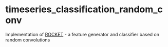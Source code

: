 # timeseries_classification_random_conv

Implementation of [ROCKET](https://arxiv.org/abs/1910.13051) - a feature generator and classifier based on random convolutions
